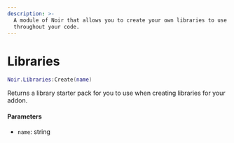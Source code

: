 ```yaml
---
description: >-
  A module of Noir that allows you to create your own libraries to use
  throughout your code.
---
```


# Libraries

```lua
Noir.Libraries:Create(name)
```

Returns a library starter pack for you to use when creating libraries for your addon.

#### Parameters

* `name`: string
